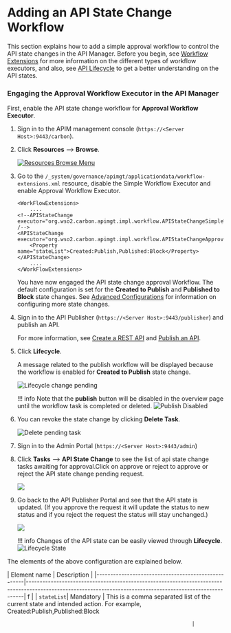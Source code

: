 # Adding an API State Change Workflow

This section explains how to add a simple approval workflow to control the API state changes in the API Manager. Before you begin, see [Workflow Extensions]({{base_path}}/learn/extensions/managing-workflow-extension/invoking-the-api-manager-from-the-bpel-engine) for more information on the different types of workflow executors, and also, see [API Lifecycle]({{base_path}}/getting-started/key-concepts#api-lifecycle) to get a better understanding on the API states.


### Engaging the Approval Workflow Executor in the API Manager

First, enable the API state change workflow for **Approval Workflow Executor**.

1.  Sign in to the APIM management console (`https://<Server Host>:9443/carbon`).

2. Click **Resources** --> **Browse**.
     
     [![Resources Browse Menu]({{base_path}}/assets/img/learn/wf-extensions-browse.png)]({{base_path}}/assets/img/learn/wf-extensions-browse.png)

3.  Go to the `/_system/governance/apimgt/applicationdata/workflow-extensions.xml` resource, disable the Simple Workflow Executor and enable Approval Workflow Executor.

    ```
    <WorkFlowExtensions>
        ....
    <!--APIStateChange executor="org.wso2.carbon.apimgt.impl.workflow.APIStateChangeSimpleWorkflowExecutor" /-->
    <APIStateChange executor="org.wso2.carbon.apimgt.impl.workflow.APIStateChangeApprovalWorkflowExecutor">
        <Property name="stateList">Created:Publish,Published:Block</Property>
    </APIStateChange>
        ....
    </WorkFlowExtensions>
    ```

    You have now engaged the API state change approval Workflow. The default configuration is set for the **Created to Publish** and **Published to Block** state changes. See [Advanced Configurations](#advanced-configurations) for information on configuring more state changes.

4.  Sign in to the API Publisher (`https://<Server Host>:9443/publisher`) and publish an API. 

     For more information, see [Create a REST API]({{base_path}}/learn/design-api/create-api/create-a-rest-api/) and [Publish an API]({{base_path}}/learn/design-api/publish-api/publish-an-api/). 
     
5. Click **Lifecycle**.

     A message related to the publish workflow will be displayed because the workflow is enabled for **Created to Publish** state change. 
     
     ![Lifecycle change pending]({{base_path}}/assets/img/learn/api-state-change-workflow-pending.png)

    !!! info
        Note that the **publish** button will be disabled in the overview page until the workflow task is completed or deleted. 
        ![Publish Disabled]({{base_path}}/assets/img/learn/api-state-change-publish-pending.png)

6.  You can revoke the state change by clicking **Delete Task**.

     ![Delete pending task]({{base_path}}/assets/img/learn/delete-api-state-change-request.png)

7.  Sign in to the Admin Portal (`https://<Server Host>:9443/admin`) 

8. Click **Tasks** --> **API State Change** to see the list of api state change tasks awaiting for approval.Click on approve or reject to approve or reject the API state change pending request.

     ![]({{base_path}}/assets/img/learn/api-state-change-pending-list.png)

9. Go back to the API Publisher Portal and see that the API state is updated. (If you approve the request it will update the status to new status and if you reject the request the status will stay unchanged.)

    ![]({{base_path}}/assets/img/learn/api-state-change-updated-status.png)

    !!! info
        Changes of the API state can be easily viewed through **Lifecycle**. 
        ![Lifecycle State]({{base_path}}/assets/img/learn/api-lifecycle-state.png)

The elements of the above configuration are explained below.

| Element name                                       | Description                                                                                                                                               |
|----------------------------------------------------|-----------------------------------------------------------------------------------------------------------------------------------------------------------|                                                                f                                                                  |
| `stateList`| Mandatory          | This is a comma separated list of the current state and intended action. For example, Created:Publish,Published:Block 

                                                                |

